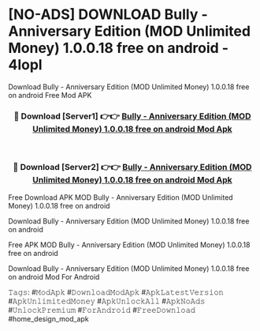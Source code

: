 # [NO-ADS] DOWNLOAD Bully - Anniversary Edition (MOD Unlimited Money) 1.0.0.18 free on android - 4lopl
Download Bully - Anniversary Edition (MOD Unlimited Money) 1.0.0.18 free on android Free Mod APK

<div align="center">
<h3>🔴 Download [Server1] 👉👉 <a href="https://apk-comot.site?title=Bully_-_Anniversary_Edition_(MOD_Unlimited_Money)_1.0.0.18_free_on_android">Bully - Anniversary Edition (MOD Unlimited Money) 1.0.0.18 free on android Mod Apk</a></h3><br>

<h3>🔴 Download [Server2] 👉👉 <a href="https://apk-comot.site?title=Bully_-_Anniversary_Edition_(MOD_Unlimited_Money)_1.0.0.18_free_on_android">Bully - Anniversary Edition (MOD Unlimited Money) 1.0.0.18 free on android Mod Apk</a></h3>
</div>


Free Download APK MOD Bully - Anniversary Edition (MOD Unlimited Money) 1.0.0.18 free on android

Download Bully - Anniversary Edition (MOD Unlimited Money) 1.0.0.18 free on android 

Free APK MOD Bully - Anniversary Edition (MOD Unlimited Money) 1.0.0.18 free on android 

Download Bully - Anniversary Edition (MOD Unlimited Money) 1.0.0.18 free on android Mod For Android

𝚃𝚊𝚐𝚜: #𝙼𝚘𝚍𝙰𝚙𝚔 #𝙳𝚘𝚠𝚗𝚕𝚘𝚊𝚍𝙼𝚘𝚍𝙰𝚙𝚔 #𝙰𝚙𝚔𝙻𝚊𝚝𝚎𝚜𝚝𝚅𝚎𝚛𝚜𝚒𝚘𝚗 #𝙰𝚙𝚔𝚄𝚗𝚕𝚒𝚖𝚒𝚝𝚎𝚍𝙼𝚘𝚗𝚎𝚢 #𝙰𝚙𝚔𝚄𝚗𝚕𝚘𝚌𝚔𝙰𝚕𝚕 #𝙰𝚙𝚔𝙽𝚘𝙰𝚍𝚜 #𝚄𝚗𝚕𝚘𝚌𝚔𝙿𝚛𝚎𝚖𝚒𝚞𝚖 #𝙵𝚘𝚛𝙰𝚗𝚍𝚛𝚘𝚒𝚍 #𝙵𝚛𝚎𝚎𝙳𝚘𝚠𝚗𝚕𝚘𝚊𝚍 #home_design_mod_apk